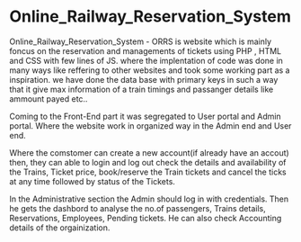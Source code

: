 # Online_Railway_Reservation_System
Online_Railway_Reservation_System  - ORRS is website which is mainly foncus on the reservation and managements of tickets using PHP , HTML and CSS with few lines of JS.
where the implentation of code was done in many ways like reffering to other websites and took some working part as a inspiration. we have done the data base with primary keys in
such a way that it give max information of a train timings and passanger details like ammount payed etc..

Coming to the Front-End part it was segregated to User portal and Admin portal. Where the website work in organized way in the Admin end and User end. 

Where the comstomer can create a new account(if already have an accout) then, they can able to login and log out check the details and availability of the Trains,
Ticket price, book/reserve the Train tickets and cancel the ticks at any time followed by status of the Tickets.

In the Administrative section the Admin should log in with credentials. Then he gets the dashbord to analyse the no.of passengers, Trains details, Reservations, 
Employees, Pending tickets. He can also check Accounting details of the orgainization.





